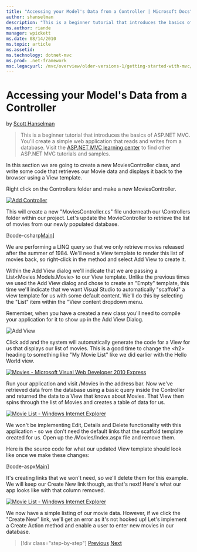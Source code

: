 ```yaml
---
title: "Accessing your Model's Data from a Controller | Microsoft Docs"
author: shanselman
description: "This is a beginner tutorial that introduces the basics of ASP.NET MVC. You’ll create a simple web application that reads and writes from a database."
ms.author: riande
manager: wpickett
ms.date: 08/14/2010
ms.topic: article
ms.assetid: 
ms.technology: dotnet-mvc
ms.prod: .net-framework
msc.legacyurl: /mvc/overview/older-versions-1/getting-started-with-mvc/getting-started-with-mvc-part5
---
```

Accessing your Model's Data from a Controller
====================
by [Scott Hanselman](https://github.com/shanselman)

> This is a beginner tutorial that introduces the basics of ASP.NET MVC. You'll create a simple web application that reads and writes from a database. Visit the [ASP.NET MVC learning center](../../../index.md) to find other ASP.NET MVC tutorials and samples.


In this section we are going to create a new MoviesController class, and write some code that retrieves our Movie data and displays it back to the browser using a View template.

Right click on the Controllers folder and make a new MoviesController.

[![Add Controller](getting-started-with-mvc-part5/_static/image2.png)](getting-started-with-mvc-part5/_static/image1.png)

This will create a new "MoviesController.cs" file underneath our \Controllers folder within our project. Let's update the MovieController to retrieve the list of movies from our newly populated database.

[!code-csharp[Main](getting-started-with-mvc-part5/samples/sample1.cs)]

We are performing a LINQ query so that we only retrieve movies released after the summer of 1984. We'll need a View template to render this list of movies back, so right-click in the method and select Add View to create it.

Within the Add View dialog we'll indicate that we are passing a List&lt;Movies.Models.Movie&gt; to our View template. Unlike the previous times we used the Add View dialog and chose to create an "Empty" template, this time we'll indicate that we want Visual Studio to automatically "scaffold" a view template for us with some default content. We'll do this by selecting the "List" item within the "View content dropdown menu.

Remember, when you have a created a new class you'll need to compile your application for it to show up in the Add View Dialog.

![Add View](getting-started-with-mvc-part5/_static/image3.png)

Click add and the system will automatically generate the code for a View for us that displays our list of movies. This is a good time to change the &lt;h2&gt; heading to something like "My Movie List" like we did earlier with the Hello World view.

[![Movies - Microsoft Visual Web Developer 2010 Express](getting-started-with-mvc-part5/_static/image5.png)](getting-started-with-mvc-part5/_static/image4.png)

Run your application and visit /Movies in the address bar. Now we've retrieved data from the database using a basic query inside the Controller and returned the data to a View that knows about Movies. That View then spins through the list of Movies and creates a table of data for us.

[![Movie List - Windows Internet Explorer](getting-started-with-mvc-part5/_static/image7.png)](getting-started-with-mvc-part5/_static/image6.png)

We won't be implementing Edit, Details and Delete functionality with this application - so we don't need the default links that the scaffold template created for us. Open up the /Movies/Index.aspx file and remove them.

Here is the source code for what our updated View template should look like once we make these changes:

[!code-aspx[Main](getting-started-with-mvc-part5/samples/sample2.aspx)]

It's creating links that we won't need, so we'll delete them for this example. We will keep our Create New link though, as that's next! Here's what our app looks like with that column removed.

[![Movie List - Windows Internet Explorer](getting-started-with-mvc-part5/_static/image9.png)](getting-started-with-mvc-part5/_static/image8.png)

We now have a simple listing of our movie data. However, if we click the "Create New" link, we'll get an error as it's not hooked up! Let's implement a Create Action method and enable a user to enter new movies in our database.

>[!div class="step-by-step"]
[Previous](getting-started-with-mvc-part4.md)
[Next](getting-started-with-mvc-part6.md)